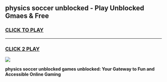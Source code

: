 
## physics soccer unblocked - Play Unblocked Gmaes & Free
<h3>
<a href="https://news.freeplayer.one?title=physics_soccer_unblocked&ref=16F">CLICK TO PLAY</a></h3>
<hr>

<h3>
<a href="https://news.freeplayer.one?title=physics_soccer_unblocked&ref=16F">CLICK 2 PLAY</a>
  
</h3>

<a href="https://news.freeplayer.one?title=physics_soccer_unblocked&ref=16F/"><img src="https://clearcache.store/games.png"></a>


**physics soccer unblocked games unblocked: Your Gateway to Fun and Accessible Online Gaming**
